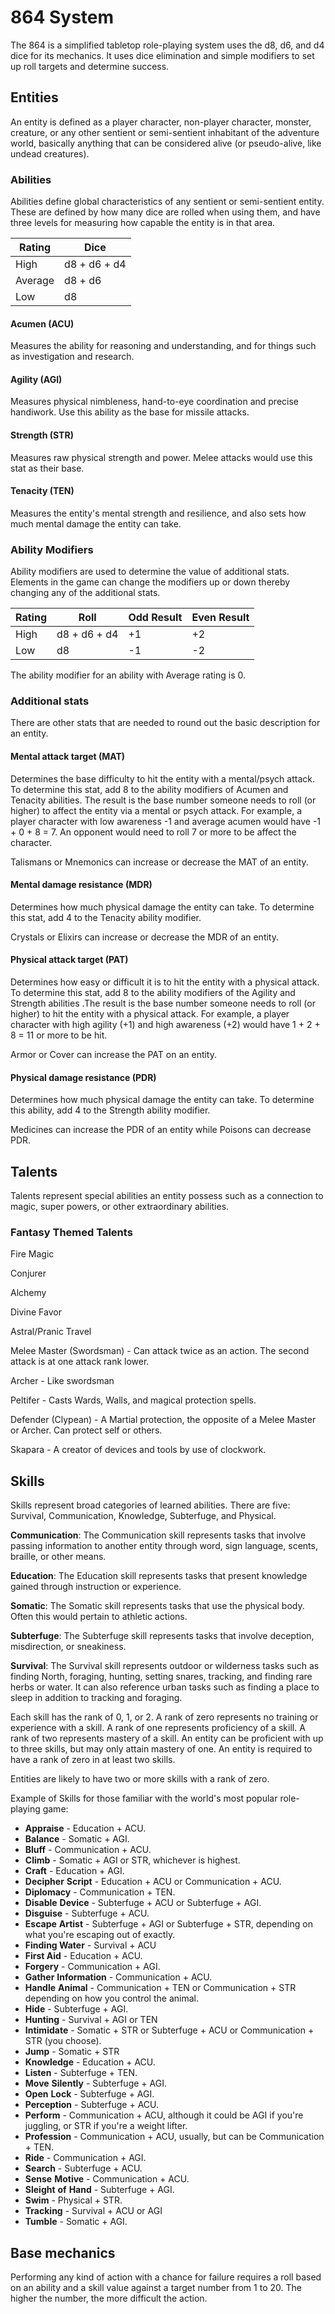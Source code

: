 # 864 System
The 864 is a simplified tabletop role-playing system uses the d8, d6, and d4 dice for its mechanics. It uses dice elimination and simple modifiers to set up roll targets and determine success.

## Entities
An entity is defined as a player character, non-player character, monster, creature, or any other sentient or semi-sentient inhabitant of the adventure world, basically anything that can be considered alive (or pseudo-alive, like undead creatures).

### Abilities
Abilities define global characteristics of any sentient or semi-sentient entity. These are defined by how many dice are rolled when using them, and have three levels for measuring how capable the entity is in that area.

| Rating  | Dice         |
|---------|--------------|
| High    | d8 + d6 + d4 |
| Average | d8 + d6      |
| Low     | d8           |

<!--Since there are only three levels per each ability, the initial recommendation is to have multiple abilities used in the entity definition so that a lot of ground can be covered and compensate for the somewhat simple ability measurement system. These are some proposed abilities:-->

#### Acumen (ACU)
Measures the ability for reasoning and understanding, and for things such as investigation and research. <!--This  determines how many skills an entity can know.-->

#### Agility (AGI)
Measures physical nimbleness, hand-to-eye coordination and precise handiwork. Use this ability as the base for missile attacks.

#### Strength (STR)
Measures raw physical strength and power. Melee attacks would use this stat as their base.

#### Tenacity (TEN)

Measures the entity's mental strength and resilience, and also sets how much mental damage the entity can take.

### Ability Modifiers

Ability modifiers are used to determine the value of additional stats. Elements in the game can change the modifiers up or down thereby changing any of the additional stats. 

| Rating | Roll         | Odd Result | Even Result |
| ------ | ------------ | ---------- | ----------- |
| High   | d8 + d6 + d4 | +1         | +2          |
| Low    | d8           | -1         | -2          |

The ability modifier for an ability with Average rating is 0.

### Additional stats

There are other stats that are needed to round out the basic description for an entity.

#### Mental attack target (MAT)
Determines the base difficulty to hit the entity with a mental/psych attack. To determine this stat, add 8 to the ability modifiers of Acumen and Tenacity abilities. The result is the base number someone needs to roll (or higher) to affect the entity via a mental or psych attack. For example, a player character with low awareness -1 and average acumen would have -1 + 0 + 8 = 7. An opponent would need to roll 7 or more to be affect the character.

Talismans or Mnemonics can increase or decrease the MAT of an entity.

#### Mental damage resistance (MDR)
Determines how much physical damage the entity can take. To determine this stat, add 4 to the Tenacity ability modifier.

Crystals or Elixirs can increase or decrease the MDR of an entity.

#### Physical attack target (PAT)
Determines how easy or difficult it is to hit the entity with a physical attack. To determine this stat, add 8 to the ability modifiers of the Agility and Strength abilities .The result is the base number someone needs to roll (or higher) to hit the entity with a physical attack. For example, a player character with high agility (+1) and high awareness (+2) would have 1 + 2 + 8 = 11 or more to be hit.

Armor or Cover can increase the PAT on an entity.

#### Physical damage resistance (PDR)
Determines how much physical damage the entity can take. To determine this ability, add 4 to the Strength ability modifier.

Medicines can increase the PDR of an entity while Poisons can decrease PDR.

## Talents

Talents represent special abilities an entity possess such as a connection to magic, super powers, or other extraordinary abilities.

### Fantasy Themed Talents

Fire Magic

Conjurer

Alchemy

Divine Favor

Astral/Pranic Travel

Melee Master (Swordsman) - Can attack twice as an action. The second attack is at one attack rank lower.

Archer - Like swordsman

Peltifer - Casts Wards, Walls, and magical protection spells.

Defender (Clypean) - A Martial protection, the opposite of a Melee Master or Archer. Can protect self or others.

Skapara - A creator of devices and tools by use of clockwork.



## Skills

Skills represent broad categories of learned abilities. There are five: Survival, Communication, Knowledge, Subterfuge, and Physical. 

**Communication**: The Communication skill represents tasks that involve passing information to another entity through word, sign language, scents, braille, or other means.

**Education**: The Education skill represents tasks that present knowledge gained through instruction or experience.

**Somatic**: The Somatic skill represents tasks that use the physical body. Often this would pertain to athletic actions.

**Subterfuge**: The Subterfuge skill represents tasks that involve deception, misdirection, or sneakiness.

**Survival**: The Survival skill represents outdoor or wilderness tasks such as finding North, foraging, hunting, setting snares, tracking, and finding rare herbs or water. It can also reference urban tasks such as finding a place to sleep in addition to tracking and foraging.

Each skill has the rank of 0, 1, or 2. A rank of zero represents no training or experience with a skill. A rank of one represents proficiency of a skill. A rank of two represents mastery of a skill. An entity can be proficient with up to three skills, but may only attain mastery of one. An entity is required to have a rank of zero in at least two skills.

Entities are likely to have two or more skills with a rank of zero.

Example of Skills for those familiar with the world's most popular role-playing game: 

- **Appraise** - Education + ACU.
- **Balance** - Somatic + AGI.
- **Bluff** - Communication + ACU.
- **Climb** - Somatic + AGI or STR, whichever is highest.
- **Craft** - Education + AGI.
- **Decipher** **Script** - Education + ACU or Communication + ACU.
- **Diplomacy** - Communication + TEN.
- **Disable** **Device** - Subterfuge + ACU or Subterfuge + AGI.
- **Disguise** - Subterfuge + ACU.
- **Escape** **Artist** - Subterfuge + AGI or Subterfuge + STR, depending on what you're escaping out of exactly.
- **Finding Water** - Survival + ACU
- **First Aid** - Education + ACU.
- **Forgery** - Communication + AGI.
- **Gather** **Information** - Communication + ACU.
- **Handle** **Animal** - Communication + TEN or Communication + STR depending on how you control the animal.
- **Hide** - Subterfuge + AGI.
- **Hunting** - Survival + AGI or TEN 
- **Intimidate** - Somatic + STR or Subterfuge + ACU or Communication + STR (you choose).
- **Jump** - Somatic + STR
- **Knowledge** - Education + ACU.
- **Listen** - Subterfuge + TEN.
- **Move** **Silently** - Subterfuge + AGI.
- **Open** **Lock** - Subterfuge + AGI.
- **Perception** - Subterfuge + ACU.
- **Perform** - Communication + ACU, although it could be AGI if you're juggling, or STR if you're a weight lifter.
- **Profession** - Communication + ACU, usually, but can be Communication + TEN.
- **Ride** - Communication + AGI.
- **Search** - Subterfuge + ACU.
- **Sense** **Motive** - Communication + ACU.
- **Sleight** **of** **Hand** - Subterfuge + AGI.
- **Swim** - Physical + STR.
- **Tracking** - Survival + ACU or AGI
- **Tumble** - Somatic + AGI.

## Base mechanics

Performing any kind of action with a chance for failure requires a roll based on an ability and a skill value against a target number from 1 to 20. The higher the number, the more difficult the action.

